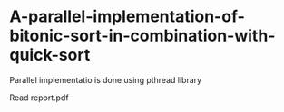 # A-parallel-implementation-of-bitonic-sort-in-combination-with-quick-sort
Parallel implementatio is done using pthread library

Read report.pdf
